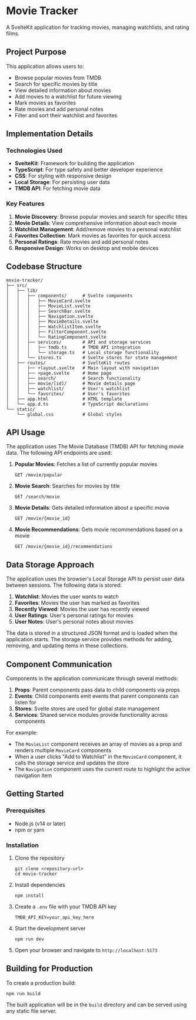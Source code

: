 # Movie Tracker

A SvelteKit application for tracking movies, managing watchlists, and rating films.

## Project Purpose

This application allows users to:
- Browse popular movies from TMDB
- Search for specific movies by title
- View detailed information about movies
- Add movies to a watchlist for future viewing
- Mark movies as favorites
- Rate movies and add personal notes
- Filter and sort their watchlist and favorites

## Implementation Details

### Technologies Used

- **SvelteKit**: Framework for building the application
- **TypeScript**: For type safety and better developer experience
- **CSS**: For styling with responsive design
- **Local Storage**: For persisting user data
- **TMDB API**: For fetching movie data

### Key Features

1. **Movie Discovery**: Browse popular movies and search for specific titles
2. **Movie Details**: View comprehensive information about each movie
3. **Watchlist Management**: Add/remove movies to a personal watchlist
4. **Favorites Collection**: Mark movies as favorites for quick access
5. **Personal Ratings**: Rate movies and add personal notes
6. **Responsive Design**: Works on desktop and mobile devices

## Codebase Structure

```
movie-tracker/
├── src/
│   ├── lib/
│   │   ├── components/      # Svelte components
│   │   │   ├── MovieCard.svelte
│   │   │   ├── MovieList.svelte
│   │   │   ├── SearchBar.svelte
│   │   │   ├── Navigation.svelte
│   │   │   ├── MovieDetails.svelte
│   │   │   ├── WatchlistItem.svelte
│   │   │   ├── FilterComponent.svelte
│   │   │   └── RatingComponent.svelte
│   │   ├── services/        # API and storage services
│   │   │   ├── tmdb.ts      # TMDB API integration
│   │   │   └── storage.ts   # Local storage functionality
│   │   └── stores.ts        # Svelte stores for state management
│   ├── routes/              # SvelteKit routes
│   │   ├── +layout.svelte   # Main layout with navigation
│   │   ├── +page.svelte     # Home page
│   │   ├── search/          # Search functionality
│   │   ├── movie/[id]/      # Movie details page
│   │   ├── watchlist/       # User's watchlist
│   │   └── favorites/       # User's favorites
│   ├── app.html             # HTML template
│   └── app.d.ts             # TypeScript declarations
└── static/
    └── global.css           # Global styles
```

## API Usage

The application uses The Movie Database (TMDB) API for fetching movie data. The following API endpoints are used:

1. **Popular Movies**: Fetches a list of currently popular movies
   ```
   GET /movie/popular
   ```

2. **Movie Search**: Searches for movies by title
   ```
   GET /search/movie
   ```

3. **Movie Details**: Gets detailed information about a specific movie
   ```
   GET /movie/{movie_id}
   ```

4. **Movie Recommendations**: Gets movie recommendations based on a movie
   ```
   GET /movie/{movie_id}/recommendations
   ```

## Data Storage Approach

The application uses the browser's Local Storage API to persist user data between sessions. The following data is stored:

1. **Watchlist**: Movies the user wants to watch
2. **Favorites**: Movies the user has marked as favorites
3. **Recently Viewed**: Movies the user has recently viewed
4. **User Ratings**: User's personal ratings for movies
5. **User Notes**: User's personal notes about movies

The data is stored in a structured JSON format and is loaded when the application starts. The storage service provides methods for adding, removing, and updating items in these collections.

## Component Communication

Components in the application communicate through several methods:

1. **Props**: Parent components pass data to child components via props
2. **Events**: Child components emit events that parent components can listen for
3. **Stores**: Svelte stores are used for global state management
4. **Services**: Shared service modules provide functionality across components

For example:
- The `MovieList` component receives an array of movies as a prop and renders multiple `MovieCard` components
- When a user clicks "Add to Watchlist" in the `MovieCard` component, it calls the storage service and updates the store
- The `Navigation` component uses the current route to highlight the active navigation item

## Getting Started

### Prerequisites

- Node.js (v14 or later)
- npm or yarn

### Installation

1. Clone the repository
   ```
   git clone <repository-url>
   cd movie-tracker
   ```

2. Install dependencies
   ```
   npm install
   ```

3. Create a `.env` file with your TMDB API key
   ```
   TMDB_API_KEY=your_api_key_here
   ```

4. Start the development server
   ```
   npm run dev
   ```

5. Open your browser and navigate to `http://localhost:5173`

## Building for Production

To create a production build:

```
npm run build
```

The built application will be in the `build` directory and can be served using any static file server.
